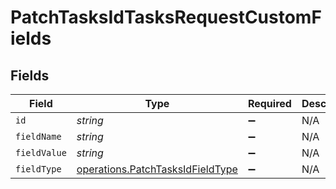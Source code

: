 # PatchTasksIdTasksRequestCustomFields


## Fields

| Field                                                                                | Type                                                                                 | Required                                                                             | Description                                                                          |
| ------------------------------------------------------------------------------------ | ------------------------------------------------------------------------------------ | ------------------------------------------------------------------------------------ | ------------------------------------------------------------------------------------ |
| `id`                                                                                 | *string*                                                                             | :heavy_minus_sign:                                                                   | N/A                                                                                  |
| `fieldName`                                                                          | *string*                                                                             | :heavy_minus_sign:                                                                   | N/A                                                                                  |
| `fieldValue`                                                                         | *string*                                                                             | :heavy_minus_sign:                                                                   | N/A                                                                                  |
| `fieldType`                                                                          | [operations.PatchTasksIdFieldType](../../models/operations/patchtasksidfieldtype.md) | :heavy_minus_sign:                                                                   | N/A                                                                                  |